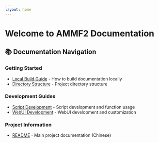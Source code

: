 ```yaml
---
layout: home
---
```


# Welcome to AMMF2 Documentation

## 📚 Documentation Navigation

### Getting Started
- [Local Build Guide](local-build-guide.md) - How to build documentation locally
- [Directory Structure](directory.md) - Project directory structure

### Development Guides
- [Script Development](script.md) - Script development and function usage
- [WebUI Development](webui.md) - WebUI development and customization

### Project Information
- [README](README.md) - Main project documentation (Chinese)